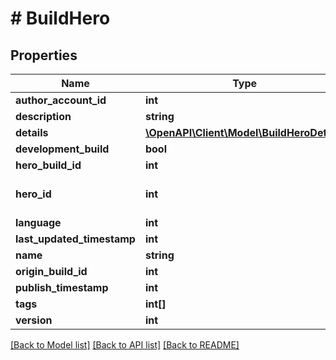 # # BuildHero

## Properties

Name | Type | Description | Notes
------------ | ------------- | ------------- | -------------
**author_account_id** | **int** |  |
**description** | **string** |  | [optional]
**details** | [**\OpenAPI\Client\Model\BuildHeroDetails**](BuildHeroDetails.md) |  |
**development_build** | **bool** |  | [optional]
**hero_build_id** | **int** |  |
**hero_id** | **int** | See more: &lt;https://assets.deadlock-api.com/v2/heroes&gt; |
**language** | **int** |  |
**last_updated_timestamp** | **int** |  | [optional]
**name** | **string** |  |
**origin_build_id** | **int** |  |
**publish_timestamp** | **int** |  | [optional]
**tags** | **int[]** |  | [optional]
**version** | **int** |  |

[[Back to Model list]](../../README.md#models) [[Back to API list]](../../README.md#endpoints) [[Back to README]](../../README.md)
